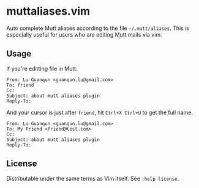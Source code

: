 muttaliases.vim
===============

Auto complete Mutt aliases according to the file `~/.mutt/aliases`.
This is especially useful for users who are editing Mutt mails via vim.

Usage
-----

If you're editting file in Mutt:

    From: Lu Guanqun <guanqun.lu@gmail.com>
    To: friend
    Cc: 
    Subject: about mutt aliases plugin
    Reply-To: 

And your cursor is just after `friend`, hit `Ctrl+X Ctrl+U` to get the full
name.

    From: Lu Guanqun <guanqun.lu@gmail.com>
    To: My Friend <friend@test.com>
    Cc: 
    Subject: about mutt aliases plugin
    Reply-To: 

License
-------

Distributable under the same terms as Vim itself.  See `:help license`.
